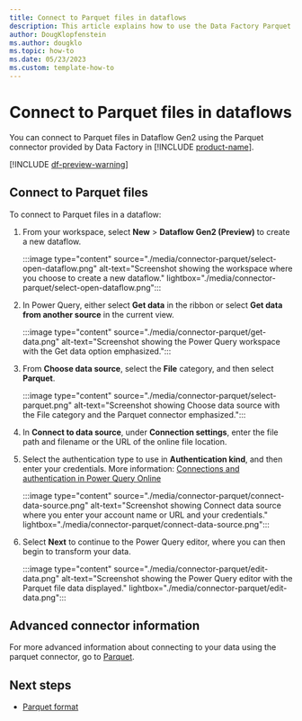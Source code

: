 ```yaml
---
title: Connect to Parquet files in dataflows
description: This article explains how to use the Data Factory Parquet connector in Microsoft Fabric to connect to Parquet files in dataflows.
author: DougKlopfenstein
ms.author: dougklo
ms.topic: how-to
ms.date: 05/23/2023
ms.custom: template-how-to 
---
```


# Connect to Parquet files in dataflows

You can connect to Parquet files in Dataflow Gen2 using the Parquet connector provided by Data Factory in [!INCLUDE [product-name](../includes/product-name.md)].

[!INCLUDE [df-preview-warning](includes/df-preview-warning.md)]

## Connect to Parquet files

To connect to Parquet files in a dataflow:

1. From your workspace, select **New** > **Dataflow Gen2 (Preview)** to create a new dataflow.

   :::image type="content" source="./media/connector-parquet/select-open-dataflow.png" alt-text="Screenshot showing the workspace where you choose to create a new dataflow." lightbox="./media/connector-parquet/select-open-dataflow.png":::

1. In Power Query, either select **Get data** in the ribbon or select **Get data from another source** in the current view.

   :::image type="content" source="./media/connector-parquet/get-data.png" alt-text="Screenshot showing the Power Query workspace with the Get data option emphasized.":::

1. From **Choose data source**, select the **File** category, and then select **Parquet**.

   :::image type="content" source="./media/connector-parquet/select-parquet.png" alt-text="Screenshot showing Choose data source with the File category and the Parquet connector emphasized.":::

1. In **Connect to data source**, under **Connection settings**, enter the file path and filename or the URL of the online file location.

1. Select the authentication type to use in **Authentication kind**, and then enter your credentials. More information: [Connections and authentication in Power Query Online](/power-query/connection-authentication-pqo)

   :::image type="content" source="./media/connector-parquet/connect-data-source.png" alt-text="Screenshot showing Connect data source where you enter your account name or URL and your credentials." lightbox="./media/connector-parquet/connect-data-source.png":::

1. Select **Next** to continue to the Power Query editor, where you can then begin to transform your data.

   :::image type="content" source="./media/connector-parquet/edit-data.png" alt-text="Screenshot showing the Power Query editor with the Parquet file data displayed." lightbox="./media/connector-parquet/edit-data.png":::

## Advanced connector information

For more advanced information about connecting to your data using the parquet connector, go to [Parquet](/power-query/connectors/parquet).

## Next steps

- [Parquet format](format-parquet.md)
